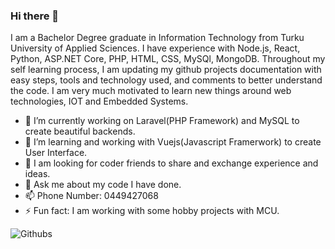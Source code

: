 ### Hi there 👋
I am a Bachelor Degree graduate in Information Technology from Turku University of Applied Sciences.
I have experience with Node.js, React, Python, ASP.NET Core, PHP, HTML, CSS, MySQl, MongoDB.
Throughout my self learning process, I am updating my github projects documentation with easy steps, tools and technology used, and comments to better understand the code.
I am very much motivated to learn new things around web technologies, IOT and Embedded Systems.

- 🔭 I’m currently working on Laravel(PHP Framework) and MySQL to create beautiful backends.
- 🌱 I’m learning and working with Vuejs(Javascript Framerwork) to create User Interface.
- 🤔 I am looking for coder friends to share and exchange experience and ideas.
- 💬 Ask me about my code I have done.
- 📫 Phone Number: 0449427068
- ⚡ Fun fact: I am working with some hobby projects with MCU.
  


![Githubs](https://user-images.githubusercontent.com/16445277/164623065-e4ccbf09-22f6-44f7-9d61-42fe54314da8.jpg)
